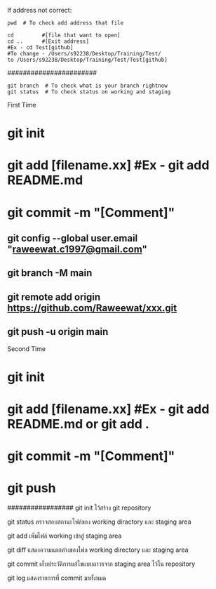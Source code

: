 If address not correct:

    pwd  # To check add address that file
    
    cd         #[file that want to open]
    cd ..      #[Exit address] 
    #Ex - cd Test[github]
    #To change - /Users/s92238/Desktop/Training/Test/
    to /Users/s92238/Desktop/Training/Test/Test[github]
    
#######################

    git branch  # To check what is your branch rightnow
    git status  # To check status on working and staging


First Time
# git init
# git add [filename.xx] #Ex - git add README.md
# git commit -m "[Comment]"
## git config --global user.email "raweewat.c1997@gmail.com"
## git branch -M main
## git remote add origin https://github.com/Raweewat/xxx.git
## git push -u origin main

Second Time
# git init
# git add [filename.xx] #Ex - git add README.md  or git add .
# git commit -m "[Comment]"
# git push

#################
git init ไว้สร้าง git repository

git status ตรวจสอบสถานะไฟล์ของ working diractory และ staging area

git add เพิ่มไฟล์ working เข้าสู่ staging area

git diff แสดงความแตกต่างของไฟล working directory และ staging area

git commit เก็บประวัติการแก้ไขแบบถาวรจาก staging area ไว้ใน repository

git log แสดงรายการที่ commit มาทั้งหมด
